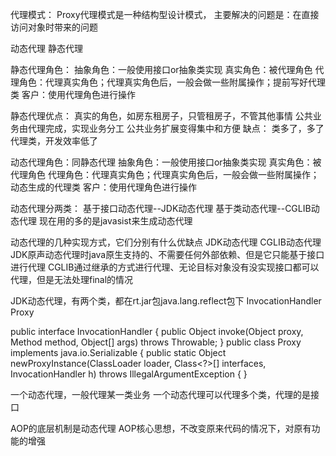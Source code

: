 代理模式：
Proxy代理模式是一种结构型设计模式，
主要解决的问题是：在直接访问对象时带来的问题

动态代理
静态代理

静态代理角色：
抽象角色：一般使用接口or抽象类实现
真实角色：被代理角色
代理角色：代理真实角色；代理真实角色后，一般会做一些附属操作；提前写好代理类
客户：使用代理角色进行操作

静态代理优点：
真实的角色，如房东租房子，只管租房子，不管其他事情
公共业务由代理完成，实现业务分工
公共业务扩展变得集中和方便
缺点：
类多了，多了代理类，开发效率低了

动态代理角色：同静态代理
抽象角色：一般使用接口or抽象类实现
真实角色：被代理角色
代理角色：代理真实角色；代理真实角色后，一般会做一些附属操作；动态生成的代理类
客户：使用代理角色进行操作

动态代理分两类：
基于接口动态代理--JDK动态代理
基于类动态代理--CGLIB动态代理
现在用的多的是javasist来生成动态代理

动态代理的几种实现方式，它们分别有什么优缺点
JDK动态代理
CGLIB动态代理
JDK原声动态代理时java原生支持的、不需要任何外部依赖、但是它只能基于接口进行代理
CGLIB通过继承的方式进行代理、无论目标对象没有没实现接口都可以代理，但是无法处理final的情况

JDK动态代理，有两个类，都在rt.jar包java.lang.reflect包下
InvocationHandler  
Proxy

public interface InvocationHandler {
    public Object invoke(Object proxy, Method method, Object[] args)
            throws Throwable;
}
public class Proxy implements java.io.Serializable {
    public static Object newProxyInstance(ClassLoader loader,
                                              Class<?>[] interfaces,
                                              InvocationHandler h)
            throws IllegalArgumentException
        {
}

一个动态代理，一般代理某一类业务
一个动态代理可以代理多个类，代理的是接口

AOP的底层机制是动态代理
AOP核心思想，不改变原来代码的情况下，对原有功能的增强